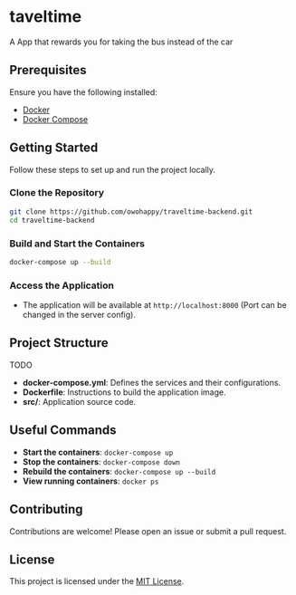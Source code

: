 # taveltime

A App that rewards you for taking the bus instead of the car 

## Prerequisites

Ensure you have the following installed:
- [Docker](https://www.docker.com/)
- [Docker Compose](https://docs.docker.com/compose/)

## Getting Started

Follow these steps to set up and run the project locally.

### Clone the Repository

```bash
git clone https://github.com/owohappy/traveltime-backend.git
cd traveltime-backend
```

### Build and Start the Containers

```bash
docker-compose up --build
```

### Access the Application

- The application will be available at `http://localhost:8000` (Port can be changed in the server config).

## Project Structure
TODO

- **docker-compose.yml**: Defines the services and their configurations.
- **Dockerfile**: Instructions to build the application image.
- **src/**: Application source code.

## Useful Commands

- **Start the containers**: `docker-compose up`
- **Stop the containers**: `docker-compose down`
- **Rebuild the containers**: `docker-compose up --build`
- **View running containers**: `docker ps`

## Contributing

Contributions are welcome! Please open an issue or submit a pull request.

## License

This project is licensed under the [MIT License](LICENSE).